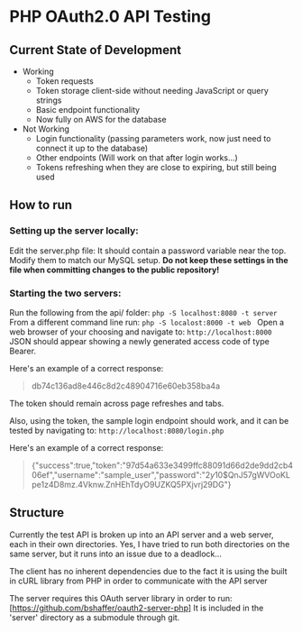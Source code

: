# PHP OAuth2.0 API Testing

## Current State of Development

 - Working
   - Token requests
   - Token storage client-side without needing JavaScript or query strings
   - Basic endpoint functionality
   - Now fully on AWS for the database
 - Not Working
   - Login functionality (passing parameters work, now just need to connect it up to the database)
   - Other endpoints (Will work on that after login works...)
   - Tokens refreshing when they are close to expiring, but still being used

## How to run

### Setting up the server locally:
Edit the server.php file:  It should contain a password variable near the top.  Modify them to match our MySQL setup. __Do not keep these settings in the file when committing changes to the public repository!__

### Starting the two servers:
Run the following from the api/ folder:
`php -S localhost:8080 -t server`
From a different command line run:
`php -S localost:8000 -t web `
Open a web browser of your choosing and navigate to:
`http://localhost:8000`
JSON should appear showing a newly generated access code of type Bearer.

Here's an example of a correct response:
> db74c136ad8e446c8d2c48904716e60eb358ba4a

The token should remain across page refreshes and tabs.

Also, using the token, the sample login endpoint should work, and it can be tested by navigating to:
`http://localhost:8080/login.php`

Here's an example of a correct response:
> {"success":true,"token":"97d54a633e3499ffc88091d66d2de9dd2cb406ef","username":"sample_user","password":"$2y$10$QnJ57gWVOoKLpe1z4D8mz.4Vknw.ZnHEhTdyO9UZKQ5PXjvrj29DG"}

## Structure
Currently the test API is broken up into an API server and a web server, each in their own directories.  Yes, I have tried to run both directories on the same server, but it runs into an issue due to a deadlock...

The client has no inherent dependencies due to the fact it is using the built in cURL library from PHP in order to communicate with the API server

The server requires this OAuth server library in order to run:
[https://github.com/bshaffer/oauth2-server-php]
It is included in the 'server' directory as a submodule through git.
